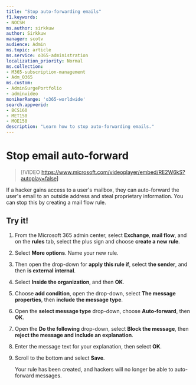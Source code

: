 ```yaml
---
title: "Stop auto-forwarding emails"
f1.keywords:
- NOCSH
ms.author: sirkkuw
author: Sirkkuw
manager: scotv
audience: Admin
ms.topic: article
ms.service: o365-administration
localization_priority: Normal
ms.collection: 
- M365-subscription-management 
- Adm_O365
ms.custom: 
- AdminSurgePortfolio
- adminvideo
monikerRange: 'o365-worldwide'
search.appverid:
- BCS160
- MET150
- MOE150
description: "Learn how to stop auto-forwarding emails."
---
```


# Stop email auto-forward

> [!VIDEO https://www.microsoft.com/videoplayer/embed/RE2W6kS?autoplay=false]

If a hacker gains access to a user's mailbox, they can auto-forward the user's email to an outside address and steal proprietary information. You can stop this by creating a mail flow rule.

## Try it!

1. From the Microsoft 365 admin center, select **Exchange**, **mail flow**, and on the **rules** tab, select the plus sign and choose **create a new rule**.
1. Select **More options**. Name your new rule.
1. Then open the drop-down for **apply this rule if**, select **the sender**, and then **is external internal**.
1. Select **Inside the organization**, and then **OK**.
1. Choose **add condition**, open the drop-down, select **The message properties**, then **include the message type**.
1. Open the **select message type** drop-down, choose **Auto-forward**, then **OK**.
1. Open the **Do the following** drop-down, select **Block the message**, then **reject the message and include an explanation**.
1. Enter the message text for your explanation, then select **OK**.
1. Scroll to the bottom and select **Save**.

    Your rule has been created, and hackers will no longer be able to auto-forward messages.